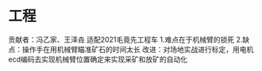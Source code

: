 # 工程
贡献者：冯乙家、王泽垚
适配2021毛竟先工程车
1.难点在于机械臂的锁死
2.缺点：操作手在用机械臂瞄准矿石的时间太长
改进：对场地实战进行标定，用电机ecd编码去实现机械臂位置确定来实现采矿和放矿的自动化